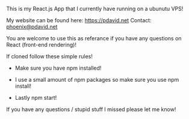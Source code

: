This is my React.js App that I currently have running on a ubunutu VPS!

My website can be found here: https://pdavid.net
Contact: phoenix@pdavid.net

You are welcome to use this as referance if you have any questions on React (front-end rendering)!

If cloned follow these simple rules!
  
  * Make sure you have npm installed!
  
  * I use a small amount of npm packages so make sure you use npm install!
  
  * Lastly npm start!
  
If you have any questions / stupid stuff I missed please let me know!
  
